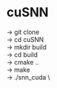 # cuSNN

-> git clone \
-> cd cuSNN \
-> mkdir build \
-> cd build \
-> cmake .. \
-> make \
-> ./snn\_cuda \
